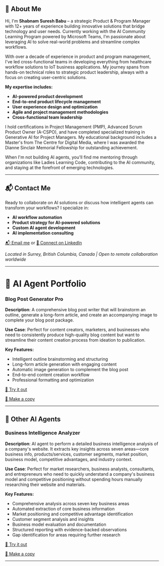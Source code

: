 ## 👋 About Me
Hi, I'm **Shabnam Suresh Babu** – a strategic Product & Program Manager with 12+ years of experience building innovative solutions that bridge technology and user needs. Currently working with the AI Community Learning Program powered by Microsoft Teams, I'm passionate about leveraging AI to solve real-world problems and streamline complex workflows.

With over a decade of experience in product and program management, I've led cross-functional teams in developing everything from healthcare workflow solutions to IoT business applications. My journey spans from hands-on technical roles to strategic product leadership, always with a focus on creating user-centric solutions.

**My expertise includes:**
- **AI-powered product development**
- **End-to-end product lifecycle management**
- **User experience design and optimization**
- **Agile and project management methodologies**
- **Cross-functional team leadership**

I hold certifications in Project Management (PMP), Advanced Scrum Product Owner (A-CSPO), and have completed specialized training in Generative AI for Project Managers. My educational background includes a Master's from The Centre for Digital Media, where I was awarded the Dianne Sinclair Memorial Fellowship for outstanding achievement.

When I'm not building AI agents, you'll find me mentoring through organizations like Ladies Learning Code, contributing to the AI community, and staying at the forefront of emerging technologies.

---

## 📬 Contact Me

Ready to collaborate on AI solutions or discuss how intelligent agents can transform your workflows? I specialize in:
- **AI workflow automation**
- **Product strategy for AI-powered solutions**
- **Custom AI agent development**
- **AI implementation consulting**

[📬 Email me](mailto:shabnam.suresh@gmail.com) or [💼 Connect on LinkedIn](https://www.linkedin.com/in/shabnam-suresh)

*Located in Surrey, British Columbia, Canada | Open to remote collaboration worldwide*

---
# 🧠 AI Agent Portfolio

### Blog Post Generator Pro

**Description**: A comprehensive blog post writer that will brainstorm an outline, generate a long-form article, and create an accompanying image to complete your blog post package.

**Use Case**: Perfect for content creators, marketers, and businesses who need to consistently produce high-quality blog content but want to streamline their content creation process from ideation to publication.

**Key Features:**
- Intelligent outline brainstorming and structuring
- Long-form article generation with engaging content
- Automatic image generation to complement the blog post
- End-to-end content creation workflow
- Professional formatting and optimization

[🔗 Try it out](https://app.mindstudio.ai/agents/blog-post-generator-advanced-f1b40b30/run/85b16abe-78ff-4201-b112-4d9171de035c)

[🔗 Make a copy](https://app.mindstudio.ai/agents/blog-post-generator-advanced-f1b40b30/remix)

---

## 🔧 Other AI Agents

### Business Intelligence Analyzer
**Description**: AI agent to perform a detailed business intelligence analysis of a company's website. It extracts key insights across seven areas—core business info, products/services, customer segments, market position, business model, competitive advantages, and industry context.

**Use Case**: Perfect for market researchers, business analysts, consultants, and entrepreneurs who need to quickly understand a company's business model and competitive positioning without spending hours manually researching their website and materials.

**Key Features:**
- Comprehensive analysis across seven key business areas
- Automated extraction of core business information
- Market positioning and competitive advantage identification
- Customer segment analysis and insights
- Business model evaluation and documentation
- Structured reporting with evidence-backed observations
- Gap identification for areas requiring further research

[🔗 Try it out](https://app.mindstudio.ai/agents/business-intelligence-analyzer-e72246f3/run)

[🔗 Make a copy](https://app.mindstudio.ai/agents/business-intelligence-analyzer-e72246f3/remix)

---
